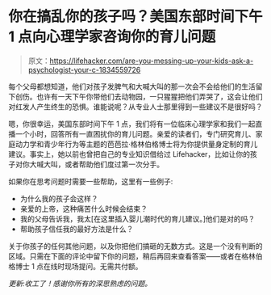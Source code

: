 # 你在搞乱你的孩子吗？美国东部时间下午 1 点向心理学家咨询你的育儿问题

> 原文：<https://lifehacker.com/are-you-messing-up-your-kids-ask-a-psychologist-your-c-1834559726>

每个父母都想知道，他们对孩子发脾气和大喊大叫的那一次会不会给他们的生活留下创伤。也许有一天下午你带他们去动物园，一只猩猩把他们弄哭了，这会让他们对红发人产生终生的恐惧。谁能说呢？从专业人士那里得到一些建议不是很好吗？



嗯，你很幸运，美国东部时间下午 1 点，我们将有一位临床心理学家和我们一起直播一个小时，回答所有一直困扰你的育儿问题。亲爱的读者们，专门研究育儿、家庭动力学和青少年行为等主题的芭芭拉·格林伯格博士将为你提供量身定制的育儿建议。事实上，她以前也曾把自己的专业知识借给过 Lifehacker，比如让你的孩子对你大喊大叫，或者帮助他们度过第一次分手。

如果你在思考问题时需要一些帮助，这里有一些例子:

*   为什么我的孩子会这样？
*   亲爱的上帝，这种痛苦什么时候会结束？
*   我的父母告诉我，我太[在这里插入婴儿潮时代的育儿建议。]他们是对的吗？
*   帮助孩子信任我的最好方法是什么？

关于你孩子的任何其他问题，以及你把他们搞砸的无数方式。这是一个没有判断的区域。只需在下面的评论中留下你的问题，稍后再回来查看答案——或者在格林伯格博士 1 点在线时现场提问。无需共付额。

*更新:收工了！感谢你所有的深思熟虑的问题。*